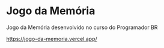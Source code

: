 # Jogo da Memória
Jogo da Memória desenvolvido no curso do Programador BR

https://jogo-da-memoria.vercel.app/
